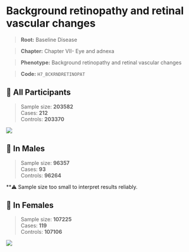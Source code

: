 # Background retinopathy and retinal vascular changes

> **Root:** Baseline Disease  

> **Chapter:** Chapter VII- Eye and adnexa  

> **Phenotype:** Background retinopathy and retinal vascular changes  

> **Code:** `H7_BCKRNDRETINOPAT`

## 🧪 All Participants  
> Sample size: **203582**  
> Cases: **212**  
> Controls: **203370**
<img src="/Disease/Figures/ALL/Incidence/H7_BCKRNDRETINOPAT.png"/>
<CsvTable src="/Disease_Data/ALL/Incidence/COX_H7_BCKRNDRETINOPAT.csv" label="🔍 View full results" />

## 👨 In Males  
> Sample size: **96357**  
> Cases: **93**  
> Controls: **96264**

**⚠️ Sample size too small to interpret results reliably.


## 👩 In Females  
> Sample size: **107225**  
> Cases: **119**  
> Controls: **107106**
<img src="/Disease/Figures/Female/Incidence/H7_BCKRNDRETINOPAT.png"/>
<CsvTable src="/Disease_Data/Female/Incidence/COX_H7_BCKRNDRETINOPAT.csv" label="🔍 View full results" />
